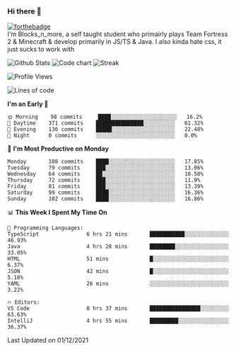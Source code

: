 ### Hi there 👋
[![forthebadge](https://forthebadge.com/images/badges/0-percent-optimized.svg)](https://forthebadge.com)<br>
I'm Blocks_n_more, a self taught student who primairly plays Team Fortress 2 & Minecraft & develop primarily in JS/TS & Java. I also kinda hate css, it just sucks to work with

![Github Stats](https://github-readme-stats.vercel.app/api?username=blocksnmore&show_icons=true&theme=dark)
![Code chart](https://github-readme-stats.vercel.app/api/top-langs/?username=blocksnmore&layout=compact&theme=dark)
![Streak](https://github-readme-streak-stats.herokuapp.com/?user=blocksnmore&theme=dark&hide_border=true)
<!--START_SECTION:waka-->
![Profile Views](http://img.shields.io/badge/Profile%20Views-0-blue)

![Lines of code](https://img.shields.io/badge/From%20Hello%20World%20I%27ve%20Written-2.1%20million%20lines%20of%20code-blue)

**I'm an Early 🐤** 

```text
🌞 Morning    98 commits     ████░░░░░░░░░░░░░░░░░░░░░   16.2% 
🌆 Daytime    371 commits    ███████████████░░░░░░░░░░   61.32% 
🌃 Evening    136 commits    █████░░░░░░░░░░░░░░░░░░░░   22.48% 
🌙 Night      0 commits      ░░░░░░░░░░░░░░░░░░░░░░░░░   0.0%

```
📅 **I'm Most Productive on Monday** 

```text
Monday       108 commits    ████░░░░░░░░░░░░░░░░░░░░░   17.85% 
Tuesday      79 commits     ███░░░░░░░░░░░░░░░░░░░░░░   13.06% 
Wednesday    64 commits     ██░░░░░░░░░░░░░░░░░░░░░░░   10.58% 
Thursday     72 commits     ███░░░░░░░░░░░░░░░░░░░░░░   11.9% 
Friday       81 commits     ███░░░░░░░░░░░░░░░░░░░░░░   13.39% 
Saturday     99 commits     ████░░░░░░░░░░░░░░░░░░░░░   16.36% 
Sunday       102 commits    ████░░░░░░░░░░░░░░░░░░░░░   16.86%

```


📊 **This Week I Spent My Time On** 

```text
💬 Programming Languages: 
TypeScript               6 hrs 21 mins       ███████████░░░░░░░░░░░░░░   46.93% 
Java                     4 hrs 28 mins       ████████░░░░░░░░░░░░░░░░░   33.05% 
HTML                     51 mins             █░░░░░░░░░░░░░░░░░░░░░░░░   6.37% 
JSON                     42 mins             █░░░░░░░░░░░░░░░░░░░░░░░░   5.18% 
YAML                     26 mins             ░░░░░░░░░░░░░░░░░░░░░░░░░   3.22%

🔥 Editors: 
VS Code                  8 hrs 37 mins       ████████████████░░░░░░░░░   63.63% 
IntelliJ                 4 hrs 55 mins       █████████░░░░░░░░░░░░░░░░   36.37%

```


 Last Updated on 01/12/2021
<!--END_SECTION:waka-->
